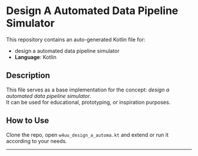 # Design A Automated Data Pipeline Simulator

This repository contains an auto-generated Kotlin file for:

- design a automated data pipeline simulator
- **Language**: Kotlin

## Description

This file serves as a base implementation for the concept: *design a automated data pipeline simulator*.  
It can be used for educational, prototyping, or inspiration purposes.

## How to Use

Clone the repo, open `w4uu_design_a_automa.kt` and extend or run it according to your needs.

---


